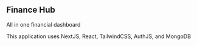 ## Finance Hub
All in one financial dashboard

This application uses NextJS, React, TailwindCSS, AuthJS, and MongoDB

